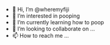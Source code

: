 - 👋 Hi, I’m @wheremyfiji
- 👀 I’m interested in pooping
- 🌱 I’m currently learning how to poop
- 💞️ I’m looking to collaborate on ...
- 📫 How to reach me ...

<!---
wheremyfiji/wheremyfiji is a ✨ special ✨ repository because its `README.md` (this file) appears on your GitHub profile.
You can click the Preview link to take a look at your changes.
--->
